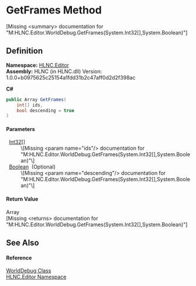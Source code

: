 # GetFrames Method


\[Missing &lt;summary&gt; documentation for "M:HLNC.Editor.WorldDebug.GetFrames(System.Int32[],System.Boolean)"\]



## Definition
**Namespace:** <a href="N_HLNC_Editor">HLNC.Editor</a>  
**Assembly:** HLNC (in HLNC.dll) Version: 1.0.0+b0975625c25154a1fdd31b2c47aff0d2d2f398ac

**C#**
``` C#
public Array GetFrames(
	int[] ids,
	bool descending = true
)
```



#### Parameters
<dl><dt>  <a href="https://learn.microsoft.com/dotnet/api/system.int32" target="_blank" rel="noopener noreferrer">Int32</a>[]</dt><dd>\[Missing &lt;param name="ids"/&gt; documentation for "M:HLNC.Editor.WorldDebug.GetFrames(System.Int32[],System.Boolean)"\]</dd><dt>  <a href="https://learn.microsoft.com/dotnet/api/system.boolean" target="_blank" rel="noopener noreferrer">Boolean</a>  (Optional)</dt><dd>\[Missing &lt;param name="descending"/&gt; documentation for "M:HLNC.Editor.WorldDebug.GetFrames(System.Int32[],System.Boolean)"\]</dd></dl>

#### Return Value
Array  
\[Missing &lt;returns&gt; documentation for "M:HLNC.Editor.WorldDebug.GetFrames(System.Int32[],System.Boolean)"\]

## See Also


#### Reference
<a href="T_HLNC_Editor_WorldDebug">WorldDebug Class</a>  
<a href="N_HLNC_Editor">HLNC.Editor Namespace</a>  
